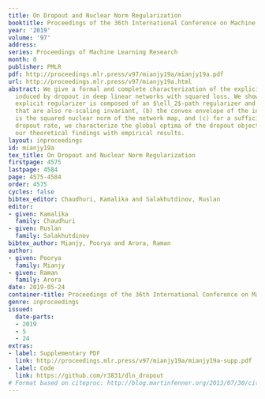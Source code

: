 ```yaml
---
title: On Dropout and Nuclear Norm Regularization
booktitle: Proceedings of the 36th International Conference on Machine Learning
year: '2019'
volume: '97'
address: 
series: Proceedings of Machine Learning Research
month: 0
publisher: PMLR
pdf: http://proceedings.mlr.press/v97/mianjy19a/mianjy19a.pdf
url: http://proceedings.mlr.press/v97/mianjy19a.html
abstract: We give a formal and complete characterization of the explicit regularizer
  induced by dropout in deep linear networks with squared loss. We show that (a) the
  explicit regularizer is composed of an $\ell_2$-path regularizer and other terms
  that are also re-scaling invariant, (b) the convex envelope of the induced regularizer
  is the squared nuclear norm of the network map, and (c) for a sufficiently large
  dropout rate, we characterize the global optima of the dropout objective. We validate
  our theoretical findings with empirical results.
layout: inproceedings
id: mianjy19a
tex_title: On Dropout and Nuclear Norm Regularization
firstpage: 4575
lastpage: 4584
page: 4575-4584
order: 4575
cycles: false
bibtex_editor: Chaudhuri, Kamalika and Salakhutdinov, Ruslan
editor:
- given: Kamalika
  family: Chaudhuri
- given: Ruslan
  family: Salakhutdinov
bibtex_author: Mianjy, Poorya and Arora, Raman
author:
- given: Poorya
  family: Mianjy
- given: Raman
  family: Arora
date: 2019-05-24
container-title: Proceedings of the 36th International Conference on Machine Learning
genre: inproceedings
issued:
  date-parts:
  - 2019
  - 5
  - 24
extras:
- label: Supplementary PDF
  link: http://proceedings.mlr.press/v97/mianjy19a/mianjy19a-supp.pdf
- label: Code
  link: https://github.com/r3831/dln_dropout
# Format based on citeproc: http://blog.martinfenner.org/2013/07/30/citeproc-yaml-for-bibliographies/
---
```

